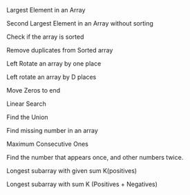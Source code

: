 Largest Element in an Array

Second Largest Element in an Array without sorting

Check if the array is sorted

Remove duplicates from Sorted array

Left Rotate an array by one place

Left rotate an array by D places

Move Zeros to end

Linear Search

Find the Union

Find missing number in an array

Maximum Consecutive Ones

Find the number that appears once, and other numbers twice.

Longest subarray with given sum K(positives)

Longest subarray with sum K (Positives + Negatives)